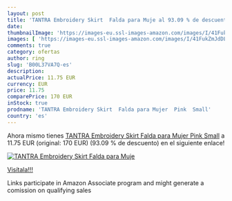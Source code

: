 ```yaml
---
layout: post
title: 'TANTRA Embroidery Skirt  Falda para Muje al 93.09 % de descuento'
date: 
thumbnailImage: 'https://images-eu.ssl-images-amazon.com/images/I/41FukZmJdDL._SL200_.jpg'
images: [ 'https://images-eu.ssl-images-amazon.com/images/I/41FukZmJdDL._SL200_.jpg' ]
comments: true
category: ofertas
author: ring
slug: 'B00L37VA7Q-es'
description:
actualPrice: 11.75 EUR
currency: EUR
price: 11.75
comparePrice: 170 EUR
inStock: true
prodname: 'TANTRA Embroidery Skirt  Falda para Mujer  Pink  Small'
country: 'es'
---
```


Ahora mismo tienes [TANTRA Embroidery Skirt  Falda para Mujer  Pink  Small](https://www.amazon.es/dp/B00L37VA7Q/?tag=tolees-21) a 11.75 EUR (original: 170 EUR) (93.09 %  de descuento) en el siguiente enlace!

[![TANTRA Embroidery Skirt  Falda para Muje](https://images-eu.ssl-images-amazon.com/images/I/41FukZmJdDL._SL200_.jpg)](https://www.amazon.es/dp/B00L37VA7Q/?tag=tolees-21)

[Visítala!!!](https://www.amazon.es/dp/B00L37VA7Q/?tag=tolees-21)

Links participate in Amazon Associate program and might generate a comission on qualifying sales
